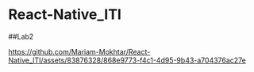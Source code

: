 # React-Native_ITI

##Lab2


https://github.com/Mariam-Mokhtar/React-Native_ITI/assets/83876328/868e9773-f4c1-4d95-9b43-a704376ac27e


